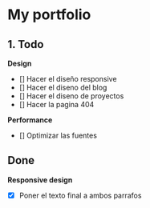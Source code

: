 # My portfolio

## 1. Todo

**Design**
  - [] Hacer el diseño responsive
  - [] Hacer el diseno del blog
  - [] Hacer el diseno de proyectos
  - [] Hacer la pagina 404

**Performance**
  - [] Optimizar las fuentes
  

## Done

**Responsive design**
  - [x] Poner el texto final a ambos parrafos
